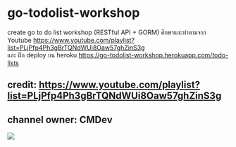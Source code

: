 # go-todolist-workshop
create go to do list workshop (RESTful API + GORM)
ศึกษาและทำตามจาก Youtube https://www.youtube.com/playlist?list=PLjPfp4Ph3gBrTQNdWUi8Oaw57ghZinS3g  
และ ฝึก deploy บน heroku 
https://go-todolist-workshop.herokuapp.com/todo-lists

## credit: https://www.youtube.com/playlist?list=PLjPfp4Ph3gBrTQNdWUi8Oaw57ghZinS3g
## channel owner: CMDev
[![](http://img.youtube.com/vi/GA41WWA7lao/0.jpg)](http://https://www.youtube.com/watch?v=GA41WWA7lao&list=PLjPfp4Ph3gBrTQNdWUi8Oaw57ghZinS3g&index=1)
